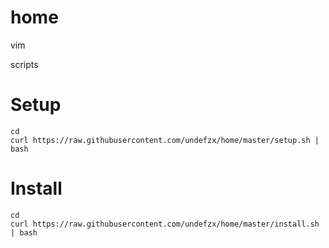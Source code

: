 home
====

vim

scripts

Setup
====
    cd
    curl https://raw.githubusercontent.com/undefzx/home/master/setup.sh | bash
    
Install
====

    cd
    curl https://raw.githubusercontent.com/undefzx/home/master/install.sh | bash

